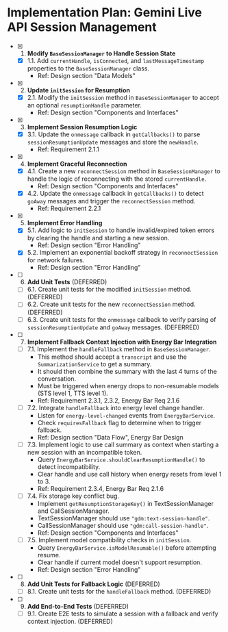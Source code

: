 # Implementation Plan: Gemini Live API Session Management

- [x] 1. **Modify `BaseSessionManager` to Handle Session State**
  - [x] 1.1. Add `currentHandle`, `isConnected`, and `lastMessageTimestamp` properties to the `BaseSessionManager` class.
    - Ref: Design section "Data Models"
- [x] 2. **Update `initSession` for Resumption**
  - [x] 2.1. Modify the `initSession` method in `BaseSessionManager` to accept an optional `resumptionHandle` parameter.
    - Ref: Design section "Components and Interfaces"
- [x] 3. **Implement Session Resumption Logic**
  - [x] 3.1. Update the `onmessage` callback in `getCallbacks()` to parse `sessionResumptionUpdate` messages and store the `newHandle`.
    - Ref: Requirement 2.1.1
- [x] 4. **Implement Graceful Reconnection**
  - [x] 4.1. Create a new `reconnectSession` method in `BaseSessionManager` to handle the logic of reconnecting with the stored `currentHandle`.
    - Ref: Design section "Components and Interfaces"
  - [x] 4.2. Update the `onmessage` callback in `getCallbacks()` to detect `goAway` messages and trigger the `reconnectSession` method.
    - Ref: Requirement 2.2.1
- [x] 5. **Implement Error Handling**
  - [x] 5.1. Add logic to `initSession` to handle invalid/expired token errors by clearing the handle and starting a new session.
    - Ref: Design section "Error Handling"
  - [x] 5.2. Implement an exponential backoff strategy in `reconnectSession` for network failures.
    - Ref: Design section "Error Handling"
- [ ] 6. **Add Unit Tests** (DEFERRED)
  - [ ] 6.1. Create unit tests for the modified `initSession` method. (DEFERRED)
  - [ ] 6.2. Create unit tests for the new `reconnectSession` method. (DEFERRED)
  - [ ] 6.3. Create unit tests for the `onmessage` callback to verify parsing of `sessionResumptionUpdate` and `goAway` messages. (DEFERRED)
- [ ] 7. **Implement Fallback Context Injection with Energy Bar Integration**
  - [ ] 7.1. Implement the `handleFallback` method in `BaseSessionManager`.
    - This method should accept a `transcript` and use the `SummarizationService` to get a summary.
    - It should then combine the summary with the last 4 turns of the conversation.
    - Must be triggered when energy drops to non-resumable models (STS level 1, TTS level 1).
    - Ref: Requirement 2.3.1, 2.3.2, Energy Bar Req 2.1.6
  - [ ] 7.2. Integrate `handleFallback` into energy level change handler.
    - Listen for `energy-level-changed` events from `EnergyBarService`.
    - Check `requiresFallback` flag to determine when to trigger fallback.
    - Ref: Design section "Data Flow", Energy Bar Design
  - [ ] 7.3. Implement logic to use call summary as context when starting a new session with an incompatible token.
    - Query `EnergyBarService.shouldClearResumptionHandle()` to detect incompatibility.
    - Clear handle and use call history when energy resets from level 1 to 3.
    - Ref: Requirement 2.3.4, Energy Bar Req 2.1.6
  - [ ] 7.4. Fix storage key conflict bug.
    - Implement `getResumptionStorageKey()` in TextSessionManager and CallSessionManager.
    - TextSessionManager should use `"gdm:text-session-handle"`.
    - CallSessionManager should use `"gdm:call-session-handle"`.
    - Ref: Design section "Components and Interfaces"
  - [ ] 7.5. Implement model compatibility checks in `initSession`.
    - Query `EnergyBarService.isModelResumable()` before attempting resume.
    - Clear handle if current model doesn't support resumption.
    - Ref: Design section "Error Handling"
- [ ] 8. **Add Unit Tests for Fallback Logic** (DEFERRED)
    - [ ] 8.1. Create unit tests for the `handleFallback` method. (DEFERRED)
- [ ] 9. **Add End-to-End Tests** (DEFERRED)
    - [ ] 9.1. Create E2E tests to simulate a session with a fallback and verify context injection. (DEFERRED)